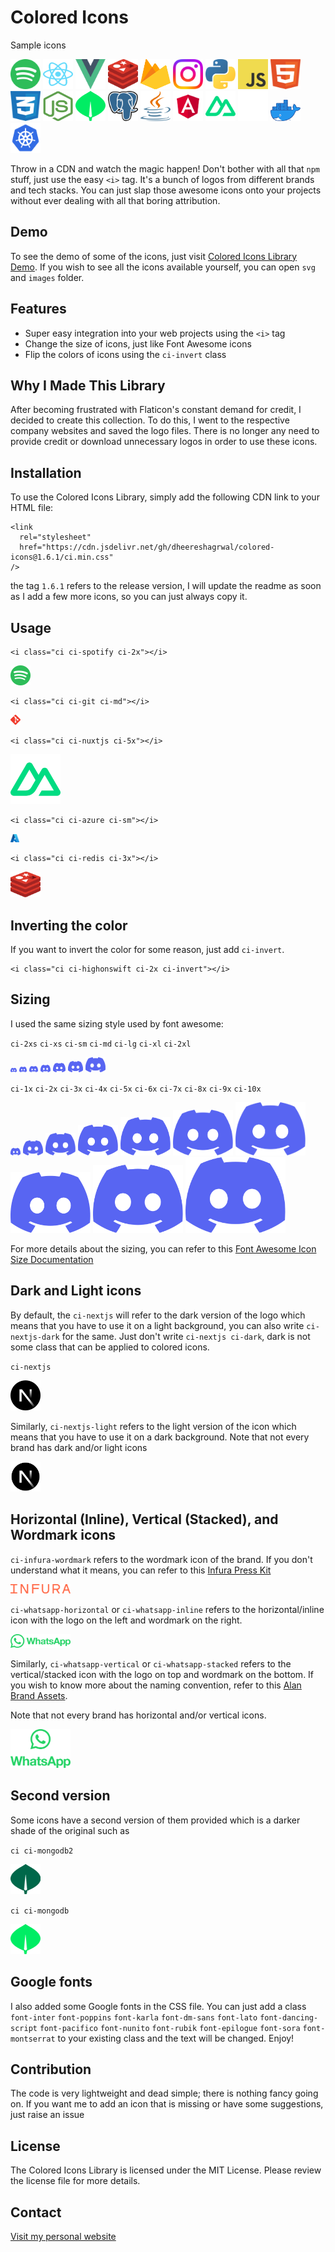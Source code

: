# Colored Icons

Sample icons

<img src="./svg/spotify.svg" alt="Spotify Icon" width="48" height="48"> <img src="./svg/reactjs.svg" alt="React Icon" width="48" height="48">
<img src="./svg/vuejs.svg" alt="Vue.js Icon" width="48" height="48"> <img src="./svg/redis.svg" alt="Redis Icon" width="48" height="48"> <img src="./svg/firebase.svg" alt="Firebase Icon" width="48" height="48"> <img src="./svg/instagram.svg" alt="Instagram Icon" width="48" height="48"> <img src="./svg/python.svg" alt="Python Icon" width="48" height="48"> <img src="./svg/js.svg" alt="JavaScript Icon" width="48" height="48"> <img src="./svg/html.svg" alt="HTML5 Icon" width="48" height="48"> <img src="./svg/css.svg" alt="CSS3 Icon" width="48" height="48"> <img src="./svg/nodejs.svg" alt="Node.js Icon" width="48" height="48"> <img src="./svg/mongodb.svg" alt="MongoDB Icon" width="48" height="48"> <img src="./svg/postgresql.svg" alt="PostgreSQL Icon" width="48" height="48"> <img src="./svg/java.svg" alt="Java Icon" width="48" height="48"> <img src="./svg/angular.svg" alt="Angular Icon" width="48" height="48"> <img src="./svg/nuxtjs.svg" alt="Nuxtjs Icon" width="48" height="48"> <img src="./svg/github-light.svg" alt="GitHub Icon" width="48" height="48"> <img src="./images/docker.webp" alt="Docker Icon" width="48"> <img src="./svg/kubernetes.svg" alt="Kubernetes Icon" width="48" height="48">

Throw in a CDN and watch the magic happen! Don't bother with all that `npm` stuff, just use the easy `<i>` tag. It's a bunch of logos from different brands and tech stacks. You can just slap those awesome icons onto your projects without ever dealing with all that boring attribution.

## Demo

To see the demo of some of the icons, just visit [Colored Icons Library Demo](https://dheereshagrwal.github.io/colored-icons/). If you wish to see all the icons available yourself, you can open `svg` and `images` folder.

## Features

- Super easy integration into your web projects using the `<i>` tag
- Change the size of icons, just like Font Awesome icons
- Flip the colors of icons using the `ci-invert` class

## Why I Made This Library

After becoming frustrated with Flaticon's constant demand for credit, I decided to create this collection. To do this, I went to the respective company websites and saved the logo files. There is no longer any need to provide credit or download unnecessary logos in order to use these icons.

## Installation

To use the Colored Icons Library, simply add the following CDN link to your HTML file:

```
<link
  rel="stylesheet"
  href="https://cdn.jsdelivr.net/gh/dheereshagrwal/colored-icons@1.6.1/ci.min.css"
/>
```

the tag `1.6.1` refers to the release version, I will update the readme as soon as I add a few more icons, so you can just always copy it.

## Usage

```
<i class="ci ci-spotify ci-2x"></i>
```
<img src="./svg/spotify.svg" width="32px">

```
<i class="ci ci-git ci-md"></i>
```
<img src="./svg/git.svg" width="16px">

```
<i class="ci ci-nuxtjs ci-5x"></i>
```
<img src="./svg/nuxtjs.svg" width="80px">

```
<i class="ci ci-azure ci-sm"></i>
```
<img src="./svg/azure.svg" width="14px">

```
<i class="ci ci-redis ci-3x"></i>
```
<img src="./svg/redis.svg" width="48px">


## Inverting the color

If you want to invert the color for some reason, just add `ci-invert`.

```
<i class="ci ci-highonswift ci-2x ci-invert"></i>
```

## Sizing

I used the same sizing style used by font awesome:

`ci-2xs` `ci-xs` `ci-sm` `ci-md` `ci-lg` `ci-xl` `ci-2xl`

<img src='./svg/discord.svg' width="10px"> <img src='./svg/discord.svg' width="12px"> <img src='./svg/discord.svg' width="14px"> <img src='./svg/discord.svg' width="16px"> <img src='./svg/discord.svg' width="20px"> <img src='./svg/discord.svg' width="24px"> <img src='./svg/discord.svg' width="32px">


`ci-1x` `ci-2x` `ci-3x` `ci-4x` `ci-5x` `ci-6x` `ci-7x` `ci-8x` `ci-9x` `ci-10x`

<img src="./svg/discord.svg" width="16px"> <img src="./svg/discord.svg" width="32px"> <img src="./svg/discord.svg" width="48px"> <img src="./svg/discord.svg" width="64px"> <img src="./svg/discord.svg" width="80px"> <img src="./svg/discord.svg" width="96px"> <img src="./svg/discord.svg" width="112px"> <img src="./svg/discord.svg" width="128px"> <img src="./svg/discord.svg" width="144px"> <img src="./svg/discord.svg" width="160px">


For more details about the sizing, you can refer to this [Font Awesome Icon Size Documentation](https://fontawesome.com/docs/web/style/size)

## Dark and Light icons

By default, the `ci-nextjs` will refer to the dark version of the logo which means that you have to use it on a light background, you can also write `ci-nextjs-dark` for the same.
Just don't write `ci-nextjs ci-dark`, dark is not some class that can be applied to colored icons.

`ci-nextjs`

<img src="./svg/nextjs-dark.svg" width="48px">

Similarly, `ci-nextjs-light` refers to the light version of the icon which means that you have to use it on a dark background.
Note that not every brand has dark and/or light icons

<img src="./svg/nextjs-light.svg" width="48px">

## Horizontal (Inline), Vertical (Stacked), and Wordmark icons

`ci-infura-wordmark` refers to the wordmark icon of the brand. If you don't understand what it means, you can refer to this [Infura Press Kit](https://www.infura.io/presskit)

<img src="./svg/infura-wordmark.svg" alt="Infura Wordmark" width="96">

`ci-whatsapp-horizontal` or `ci-whatsapp-inline` refers to the horizontal/inline icon with the logo on the left and wordmark on the right.

<img src='./svg/whatsapp-horizontal.svg' alt="Whatsapp Horizontal" width="96">

Similarly, `ci-whatsapp-vertical` or `ci-whatsapp-stacked` refers to the vertical/stacked icon with the logo on top and wordmark on the bottom. If you wish to know more about the naming convention, refer to this [Alan Brand Assets](https://alan.app/brand-assets/).

Note that not every brand has horizontal and/or vertical icons.

<img src='./svg/whatsapp-vertical.svg' alt="Whatsapp Vertical" width="96">

## Second version

Some icons have a second version of them provided which is a darker shade of the original such as

`ci ci-mongodb2`

<img src="./svg/mongodb2.svg" alt="MongoDB2 Icon" width="48" height="48">

`ci ci-mongodb`

<img src="./svg/mongodb.svg" alt="MongoDB Icon" width="48" height="48">

## Google fonts

I also added some Google fonts in the CSS file. You can just add a class `font-inter` `font-poppins` `font-karla` `font-dm-sans` `font-lato` `font-dancing-script` `font-pacifico` `font-nunito` `font-rubik` `font-epilogue` `font-sora` `font-montserrat` to your existing class and the text will be changed. Enjoy!

## Contribution

The code is very lightweight and dead simple; there is nothing fancy going on.
If you want me to add an icon that is missing or have some suggestions, just raise an issue

## License

The Colored Icons Library is licensed under the MIT License. Please review the license file for more details.

## Contact

[Visit my personal website](https://dheereshagrwal.vercel.app)
